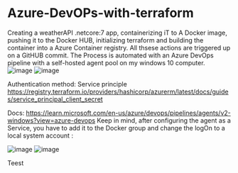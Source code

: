 # Azure-DevOPs-with-terraform
Creating a weatherAPI .netcore:7 app, containerizing iT to A Docker image, pushing it to the Docker HUB, initializing terraform and building the container into a Azure Container registry.
All thsese actions are triggered up on a GitHUB  commit.
The Process is automated with an Azure DevOps pipeline with a self-hosted agent pool on my windows 10 computer.
![image](https://user-images.githubusercontent.com/63946278/226641924-9684819f-f3d5-4137-b8d2-0cb99c7f7fd6.png)
![image](https://user-images.githubusercontent.com/63946278/226643102-cbf33690-bdf9-42ab-a7ca-e989bdef6492.png)




Authentication method: Service principle
https://registry.terraform.io/providers/hashicorp/azurerm/latest/docs/guides/service_principal_client_secret

Docs: https://learn.microsoft.com/en-us/azure/devops/pipelines/agents/v2-windows?view=azure-devops
Keep in mind, after  configuring the agent as a Service, you have to add it to the Docker group and  change the logOn to a local system account :

![image](https://user-images.githubusercontent.com/63946278/226191232-48915280-7035-4853-8a08-5ca8cc89b244.png)
![image](https://user-images.githubusercontent.com/63946278/226191263-df40440f-90b4-40b4-ad2f-f5764dcbebe2.png)

Teest
